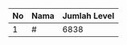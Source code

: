 | No | Nama            | Jumlah Level |
|----|-----------------|--------------|
| 1  | #    |    6838        |
